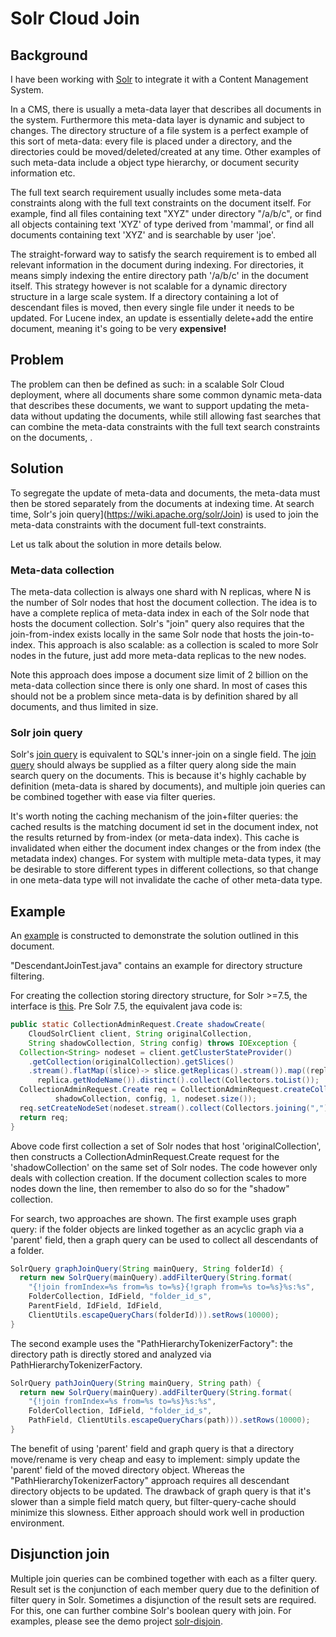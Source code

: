 # Solr Cloud Join

## Background 

I have been working with [Solr](http://lucene.apache.org/solr/) to integrate it with a Content Management System.

In a CMS, there is usually a meta-data layer that describes all documents in the system.  Furthermore this meta-data layer is dynamic and subject to changes.  The directory structure of a file system is a perfect example of this sort of meta-data:  every file is placed under a directory, and the directories could be moved/deleted/created at any time.  Other examples of such meta-data include a object type hierarchy, or document security information etc.

The full text search requirement usually includes some meta-data constraints along with the full text constraints on the document itself.  For example, find all files containing text "XYZ" under directory "/a/b/c", or find all objects containing text 'XYZ' of type derived from 'mammal', or find all documents containing text 'XYZ' and is searchable by user 'joe'.

The straight-forward way to satisfy the search requirement is to embed all relevant information in the document during indexing.  For directories, it means simply indexing the entire directory path '/a/b/c' in the document itself.   This strategy however is not scalable for a dynamic directory structure in a large scale system.  If a directory containing a lot of descendant files is moved, then every single file under it needs to be updated.  For Lucene index, an update is essentially delete+add the entire document, meaning it's going to be very __expensive!__


## Problem

The problem can then be defined as such:  in a scalable Solr Cloud deployment, where all documents share some common dynamic meta-data that describes these documents, we want to support updating the meta-data without updating the documents, while still allowing fast searches that can combine the meta-data constraints with the full text search constraints on the documents, .

## Solution

To segregate the update of meta-data and documents, the meta-data must then be stored separately from the documents at indexing time.  At search time, Solr's join query](https://wiki.apache.org/solr/Join) is used to join the meta-data constraints with the document full-text constraints.  

Let us talk about the solution in more details below.

### Meta-data collection

The meta-data collection is always one shard with N replicas, where N is the number of Solr nodes that host the document collection.  The idea is to have a complete replica of meta-data index in each of the Solr node that hosts the document collection.  Solr's "join" query also requires that the join-from-index exists locally in the same Solr node that hosts the join-to-index.  This approach is also scalable: as a collection is scaled to more Solr nodes in the future, just add more meta-data replicas to the new nodes.  

Note this approach does impose a document size limit of 2 billion on the meta-data collection since there is only one shard.  In most of cases this should not be a problem since meta-data is by definition shared by all documents, and thus limited in size.

### Solr join query

Solr's [join query](https://wiki.apache.org/solr/Join) is equivalent to SQL's inner-join on a single field.  The [join query](https://wiki.apache.org/solr/Join) should always be supplied as a filter query along side the main search query on the documents.  This is because it's highly cachable by definition (meta-data is shared by documents), and multiple join queries can be combined together with ease via filter queries.

It's worth noting the caching mechanism of the join+filter queries:  the cached results is the matching document id set in the document index, not the results returned by from-index (or meta-data index).  This cache is invalidated when either the document index changes or the from index (the metadata index) changes.  For system with multiple meta-data types, it may be desirable to store different types in different collections, so that change in one meta-data type will not invalidate the cache of other meta-data type. 

## Example

An [example](https://github.com/mhzed/join-filter-demo) is constructed to demonstrate the solution outlined in this document.   

"DescendantJoinTest.java" contains an example for directory structure filtering.

For creating the collection storing directory structure, for Solr >=7.5, the interface is [this](https://lucene.apache.org/solr/guide/7_6/colocating-collections.html).  Pre Solr 7.5, the equivalent java code is:

```java
public static CollectionAdminRequest.Create shadowCreate(
    CloudSolrClient client, String originalCollection,
    String shadowCollection, String config) throws IOException {
  Collection<String> nodeset = client.getClusterStateProvider()
    .getCollection(originalCollection).getSlices()
    .stream().flatMap((slice)-> slice.getReplicas().stream()).map((replica)->
      replica.getNodeName()).distinct().collect(Collectors.toList()); 						
  CollectionAdminRequest.Create req = CollectionAdminRequest.createCollection(
          shadowCollection, config, 1, nodeset.size());
  req.setCreateNodeSet(nodeset.stream().collect(Collectors.joining(",")));
  return req;
}	
```

Above code first collection a set of Solr nodes that host 'originalCollection', then constructs a CollectionAdminRequest.Create request for the 'shadowCollection' on the same set of Solr nodes.  The code however only deals with collection creation.  If the document collection scales to more nodes down the line, then remember to also do so for the "shadow" collection.

For search, two approaches are shown.  The first example uses graph query:  if the folder objects are linked together as an acyclic graph via a 'parent' field, then a graph query can be used to collect all descendants of a folder.

```java
SolrQuery graphJoinQuery(String mainQuery, String folderId) {
  return new SolrQuery(mainQuery).addFilterQuery(String.format(
    "{!join fromIndex=%s from=%s to=%s}{!graph from=%s to=%s}%s:%s", 
    FolderCollection, IdField, "folder_id_s",
    ParentField, IdField, IdField, 
    ClientUtils.escapeQueryChars(folderId))).setRows(10000);
}
```

The second example uses the "PathHierarchyTokenizerFactory": the directory path is directly stored and analyzed via PathHierarchyTokenizerFactory.

```java
SolrQuery pathJoinQuery(String mainQuery, String path) {
  return new SolrQuery(mainQuery).addFilterQuery(String.format(
    "{!join fromIndex=%s from=%s to=%s}%s:%s", 
    FolderCollection, IdField, "folder_id_s",
    PathField, ClientUtils.escapeQueryChars(path))).setRows(10000);
}
```

The benefit of using 'parent' field and graph query is that a directory move/rename is very cheap and easy to implement: simply update the 'parent' field of the moved directory object.  Whereas the "PathHierarchyTokenizerFactory" approach requires all descendant directory objects to be updated.  The drawback of graph query is that it's slower than a simple field match query, but filter-query-cache should minimize this slowness.  Either approach should work well in production environment.

## Disjunction join

Multiple join queries can be combined together with each as a filter query.  Result set is the conjunction of each member query due to the definition of filter query in Solr.  Sometimes a disjunction of the result sets are required.  For this, one can further combine Solr's boolean query with join.  For examples, please see the demo project [solr-disjoin](https://github.com/mhzed/solr-disjoin).
